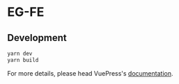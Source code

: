 # EG-FE

> 

## Development

```bash
yarn dev
yarn build
```

For more details, please head VuePress's [documentation](https://v1.vuepress.vuejs.org/).

